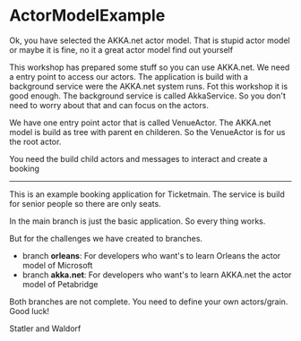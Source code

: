 # ActorModelExample

Ok, you have selected the AKKA.net actor model.
That is stupid actor model or maybe it is fine, no it a great actor model find out yourself

This workshop has prepared some stuff so you can use AKKA.net.
We need a entry point to access our actors. The application is build with a background service were the AKKA.net system runs. Fot this workshop it is good enough. The background service is called AkkaService.
So you don't need to worry about that and can focus on the actors.

We have one entry point actor that is called VenueActor. The AKKA.net model is build as tree with parent en childeren. So the VenueActor is for us the root actor.

You need the build child actors and messages to interact and create a booking

----

This is an example booking application for Ticketmain.
The service is build for senior people so there are only seats. 

In the main branch is just the basic application.
So every thing works.

But for the challenges we have created to branches.
* branch __orleans__: For developers who want's to learn Orleans the actor model of Microsoft
* branch __akka.net__: For developers who want's to learn AKKA.net the actor model of Petabridge 

Both branches are not complete. You need to define your own actors/grain.
Good luck!

Statler and Waldorf  